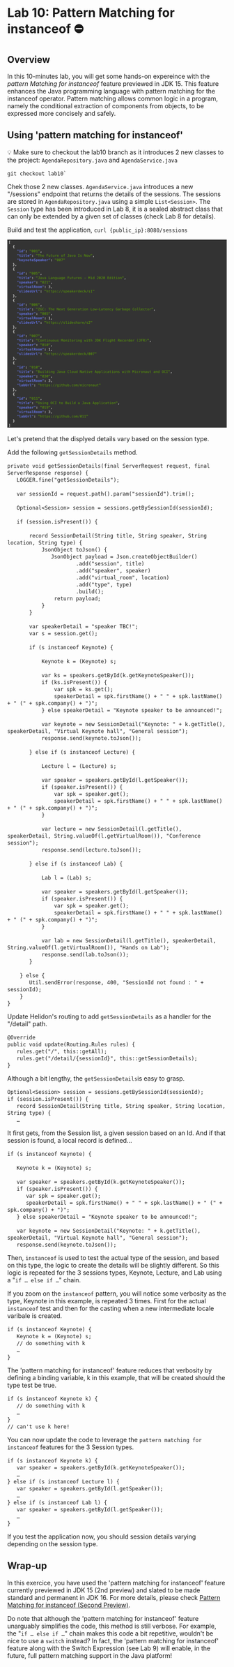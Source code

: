 # Lab 10: Pattern Matching for instanceof ⛔

## Overview

In this 10-minutes lab, you will get some hands-on expereince with the *pattern Matching for instanceof* feature previewed in JDK 15. This feature enhances the Java programming language with pattern matching for the instanceof operator. Pattern matching allows common logic in a program, namely the conditional extraction of components from objects, to be expressed more concisely and safely.


## Using 'pattern matching for instanceof'

💡 Make sure to checkout the lab10 branch as it introduces 2 new classes to the project: `AgendaRepository.java` and `AgendaService.java`

```
git checkout lab10`
```

Chek those 2 new classes. `AgendaService.java` introduces a new "/sessions" endpoint that returns the details of the sessions. The sessions are stored in `AgendaRepository.java` using a simple `List<Session>`. The `Session` type has been introduced in Lab 8, it is a sealed abstract class that can only be extended by a given set of classes (check Lab 8 for details).

Build and test the application, `curl {public_ip}:8080/sessions`

![](./images/lab10-1.png " ")



Let's pretend that the displyed details vary based on the session type.


Add the following `getSessionDetails` method.

```
private void getSessionDetails(final ServerRequest request, final ServerResponse response) {
   LOGGER.fine("getSessionDetails");

   var sessionId = request.path().param("sessionId").trim();

   Optional<Session> session = sessions.getBySessionId(sessionId);

   if (session.isPresent()) {

       record SessionDetail(String title, String speaker, String location, String type) {
           JsonObject toJson() {
              JsonObject payload = Json.createObjectBuilder()
                      .add("session", title)
                      .add("speaker", speaker)
                      .add("virtual_room", location)
                      .add("type", type)
                      .build();
               return payload;
           }
       }

       var speakerDetail = "speaker TBC!";
       var s = session.get();

       if (s instanceof Keynote) {

           Keynote k = (Keynote) s;

           var ks = speakers.getById(k.getKeynoteSpeaker());
           if (ks.isPresent()) {
               var spk = ks.get();
               speakerDetail = spk.firstName() + " " + spk.lastName() + " (" + spk.company() + ")";
           } else speakerDetail = "Keynote speaker to be announced!";

           var keynote = new SessionDetail("Keynote: " + k.getTitle(), speakerDetail, "Virtual Keynote hall", "General session");
           response.send(keynote.toJson());

       } else if (s instanceof Lecture) {

           Lecture l = (Lecture) s;

           var speaker = speakers.getById(l.getSpeaker());
           if (speaker.isPresent()) {
               var spk = speaker.get();
               speakerDetail = spk.firstName() + " " + spk.lastName() + " (" + spk.company() + ")";
           }

           var lecture = new SessionDetail(l.getTitle(), speakerDetail, String.valueOf(l.getVirtualRoom()), "Conference session");
           response.send(lecture.toJson());

       } else if (s instanceof Lab) {

           Lab l = (Lab) s;

           var speaker = speakers.getById(l.getSpeaker());
           if (speaker.isPresent()) {
               var spk = speaker.get();
               speakerDetail = spk.firstName() + " " + spk.lastName() + " (" + spk.company() + ")";
           }

           var lab = new SessionDetail(l.getTitle(), speakerDetail, String.valueOf(l.getVirtualRoom()), "Hands on Lab");
           response.send(lab.toJson());
       }

    } else {
       Util.sendError(response, 400, "SessionId not found : " + sessionId);
    }
}
```



Update Helidon's routing to add `getSessionDetails` as a handler for the "/detail" path.

```
@Override
public void update(Routing.Rules rules) {
   rules.get("/", this::getAll);
   rules.get("/detail/{sessionId}", this::getSessionDetails);
}
```


Although a bit lengthy, the `getSessionDetails`is easy to grasp. 


```
Optional<Session> session = sessions.getBySessionId(sessionId);
if (session.isPresent()) {
   record SessionDetail(String title, String speaker, String location, String type) {
   …
```

It first gets, from the Session list, a given session based on an Id. And if that session is found, a local record is defined…

```
if (s instanceof Keynote) {

   Keynote k = (Keynote) s;

   var speaker = speakers.getById(k.getKeynoteSpeaker());
   if (speaker.isPresent()) {
      var spk = speaker.get();
      speakerDetail = spk.firstName() + " " + spk.lastName() + " (" + spk.company() + ")";
   } else speakerDetail = "Keynote speaker to be announced!";

   var keynote = new SessionDetail("Keynote: " + k.getTitle(), speakerDetail, "Virtual Keynote hall", "General session");
   response.send(keynote.toJson());
```

Then, `instanceof` is used to test the actual type of the session, and based on this type, the logic to create the details will be slightly different. So this logic is repeated for the 3 sessions types, Keynote, Lecture, and Lab using a "`if … else if …`" chain.

If you zoom on the `instanceof` pattern, you will notice some verbosity as the type, Keynote in this example, is repeated 3 times. First for the actual `instanceof` test and then for the casting when a new intermediate locale varibale is created.

```
if (s instanceof Keynote) {
   Keynote k = (Keynote) s;
   // do something with k
   …
}
```

The 'pattern matching for instanceof' feature reduces that verbosity by defining a binding variable, k in this example, that will be created should the type test be true.

```
if (s instanceof Keynote k) {
   // do something with k
   …
}
// can't use k here!
```

You can now update the code to leverage the `pattern matching for instanceof` features for the 3 Session types.

```
if (s instanceof Keynote k) {
   var speaker = speakers.getById(k.getKeynoteSpeaker());
   …
} else if (s instanceof Lecture l) {
   var speaker = speakers.getById(l.getSpeaker());
   …
} else if (s instanceof Lab l) {
   var speaker = speakers.getById(l.getSpeaker());
   …
}
```

If you test the application now, you should session details varying depending on the session type.

## Wrap-up

In this exercice, you have used the 'pattern matching for instanceof' feature currently previewed in JDK 15 (2nd preview) and slated to be made standard and permanent in JDK 16.
For more details, please check [Pattern Matching for instanceof (Second Preview)](https://openjdk.java.net/jeps/375).

Do note that although the 'pattern matching for instanceof' feature unarguably simplifies the code, this method is still verbose. For example, the "`if … else if …`" chain makes this code a bit repetitive, wouldn't be nice to use a `switch` instead?  In fact, the 'pattern matching for instanceof' feature along with the Switch Expression (see Lab 9) will enable, in the future, full pattern matching support in the Java platform! 


